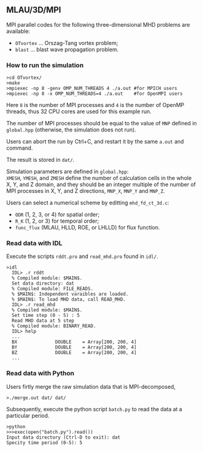## MLAU/3D/MPI
MPI parallel codes for the following three-dimensional MHD problems are available:
- `OTvortex` ... Orszag-Tang vortex problem;
- `blast` ... blast wave propagation problem.

### How to run the simulation
```
>cd OTvortex/
>make
>mpiexec -np 8 -genv OMP_NUM_THREADS 4 ./a.out #for MPICH users
>mpiexec -np 8 -x OMP_NUM_THREADS=4 ./a.out    #for OpenMPI users
```

Here `8` is the number of MPI processes and `4` is the number of OpenMP threads, thus 32 CPU cores are used for this example run.

The number of MPI processes should be equal to the value of `MNP` defined in `global.hpp` (otherwise, the simulation does not run).

Users can abort the run by Ctrl+C, and restart it by the same `a.out` and command.

The result is stored in `dat/`.

Simulation parameters are defined in `global.hpp`:<br>
`XMESH`, `YMESH`, and `ZMESH` define the number of calculation cells in the whole X, Y, and Z domain, and they should be an integer multiple of the number of MPI processes in X, Y, and Z directions, `MNP_X`, `MNP_Y` and `MNP_Z`.

Users can select a numerical scheme by editting `mhd_fd_ct_3d.c`:
- `ODR` (1, 2, 3, or 4) for spatial order;
- `R_K` (1, 2, or 3) for temporal order;
- `func_flux` (MLAU, HLLD, ROE, or LHLLD) for flux function.

### Read data with IDL

Execute the scripts `rddt.pro` and `read_mhd.pro` found in `idl/`.
```
>idl
  IDL> .r rddt
  % Compiled module: $MAIN$.
  Set data directory: dat
  % Compiled module: FILE_READS.
  % $MAIN$: Independent varaibles are loaded.
  % $MAIN$: To load MHD data, call READ_MHD.
  IDL> .r read_mhd
  % Compiled module: $MAIN$.
  Set time step (0 - 5) : 5
  Read MHD data at 5 step
  % Compiled module: BINARY_READ.
  IDL> help
  ...
  BX              DOUBLE    = Array[200, 200, 4]
  BY              DOUBLE    = Array[200, 200, 4]
  BZ              DOUBLE    = Array[200, 200, 4]
  ...
```

### Read data with Python

Users firtly merge the raw simulation data that is MPI-decomposed,
```
>./merge.out dat/ dat/
```

Subsequently, execute the python script `batch.py` to read the data at a particular period.
```
>python
>>>exec(open("batch.py").read())
Input data directory (Ctrl-D to exit): dat
Specity time period (0-5): 5
```
